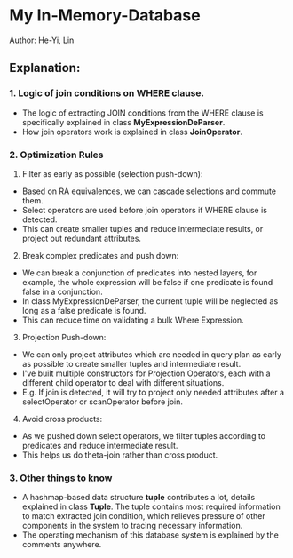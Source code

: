 # My In-Memory-Database
Author: He-Yi, Lin

## Explanation:
### 1. Logic of join conditions on WHERE clause.
- The logic of extracting JOIN conditions from the WHERE clause is specifically explained in class **MyExpressionDeParser**.
- How join operators work is explained in class **JoinOperator**.

### 2. Optimization Rules
1. Filter as early as possible (selection push-down): 
- Based on RA equivalences, we can cascade selections and commute them.
- Select operators are used before join operators if WHERE clause is detected. 
- This can create smaller tuples and reduce intermediate results, or project out redundant attributes.
2. Break complex predicates and push down: 
- We can break a conjunction of predicates into nested layers, for example, the whole expression will be false if one predicate is found false in a conjunction.
- In class MyExpressionDeParser, the current tuple will be neglected as long as a false predicate is found.
- This can reduce time on validating a bulk Where Expression.
3. Projection Push-down: 
- We can only project attributes which are needed in query plan as early as possible to create smaller tuples and intermediate result.
- I've built multiple constructors for Projection Operators, each with a different child operator to deal with different situations. 
- E.g. If join is detected, it will try to project only needed attributes after a selectOperator or scanOperator before join.  
4. Avoid cross products:
- As we pushed down select operators, we filter tuples according to predicates and reduce intermediate result.
- This helps us do theta-join rather than cross product.

### 3. Other things to know
- A hashmap-based data structure **tuple** contributes a lot, details explained in class **Tuple**. The tuple contains most required information to match extracted join condition, which relieves pressure of other components in the system to tracing necessary information. 
- The operating mechanism of this database system is explained by the comments anywhere.